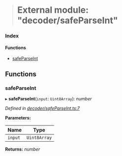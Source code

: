 > # External module: "decoder/safeParseInt"

### Index

#### Functions

* [safeParseInt](_decoder_safeparseint_.md#safeparseint)

## Functions

###  safeParseInt

▸ **safeParseInt**(`input`: `Uint8Array`): *number*

*Defined in [decoder/safeParseInt.ts:7](https://github.com/polkadot-js/common/blob/0ec2dae/packages/util-rlp/src/decoder/safeParseInt.ts#L7)*

**Parameters:**

Name | Type |
------ | ------ |
`input` | `Uint8Array` |

**Returns:** *number*